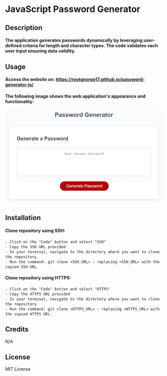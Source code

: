 # JavaScript Password Generator

## Description

#### The application generates passwords dynamically by leveraging user-defined criteria for length and character types. The code validates each user input ensuring data validity.

## Usage

#### Access the website on: https://rootgeorge17.github.io/password-generator-js/
#### The following image shows the web application's appearance and functionality:

![](assets/05-javascript-challenge-demo.png)

## Installation

#### Clone repository using SSH:
    - Click on the "Code" button and select "SSH"
    - Copy the SSH URL provided
    - In your terminal, navigate to the directory where you want to clone the repository
    - Run the command: git clone <SSH_URL> : replacing <SSH_URL> with the copied SSH URL.

#### Clone repository using HTTPS:
    - Click on the "Code" button and select "HTTPS"
    - Copy the HTTPS URL provided
    - In your terminal, navigate to the directory where you want to clone the repository
    - Run the command: git clone <HTTPS_URL> : replacing <HTTPS_URL> with the copied HTTPS URL.

## Credits

N/A

## License

MIT License


